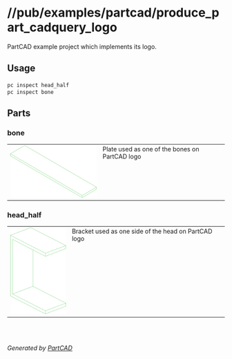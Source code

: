 # //pub/examples/partcad/produce_part_cadquery_logo

PartCAD example project which implements its logo.

## Usage
```shell
pc inspect head_half
pc inspect bone
```


## Parts

### bone
<table><tr>
<td valign=top><a href="bone.py"><img src="././bone.svg" style="width: auto; height: auto; max-width: 200px; max-height: 200px;"></a></td>
<td valign=top>Plate used as one of the bones on PartCAD logo</td>
</tr></table>

### head_half
<table><tr>
<td valign=top><a href="head_half.py"><img src="././head_half.svg" style="width: auto; height: auto; max-width: 200px; max-height: 200px;"></a></td>
<td valign=top>Bracket used as one side of the head on PartCAD logo</td>
</tr></table>

<br/><br/>

*Generated by [PartCAD](https://partcad.org/)*
